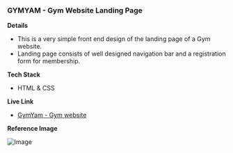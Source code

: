 ### GYMYAM - Gym Website Landing Page

**Details**

-   This is a very simple front end design of the landing page of a Gym website.
-   Landing page consists of well designed navigation bar and a registration form for membership.

**Tech Stack**

-   HTML & CSS

**Live Link**

-   [GymYam - Gym website](https://s4shibam-gymyam.netlify.app/)

**Reference Image**

![Image](https://drive.google.com/uc?export=view&id=1oIxUiwp5dkwo_1RcDwpXBmWZ1aJTgGKq)
